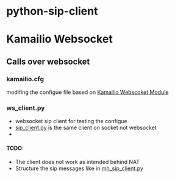 # python-sip-client
 
# Kamailio Websocket
## Calls over websocket

### kamailio.cfg
modifing the configue file based on [Kamailio Webscoket Module](https://www.kamailio.org/docs/modules/stable/modules/websocket.html)

### ws_client.py
- websocket sip client for testing the configue
- [sip_client.py](sip_client.py) is the same client on socket not websocket
- 


#### TODO:
- The client does not work as intended behind NAT
- Structure the sip messages like in [mh_sip_client.py](mh_sip_client.py)



